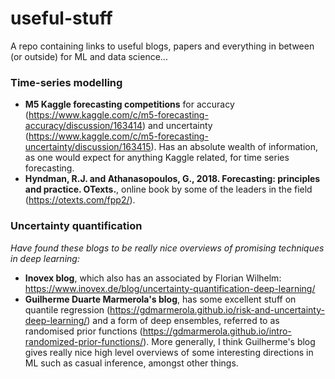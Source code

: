 # useful-stuff
A repo containing links to useful blogs, papers and everything in between (or outside) for ML and data science...

### Time-series modelling
* __M5 Kaggle forecasting competitions__ for accuracy (https://www.kaggle.com/c/m5-forecasting-accuracy/discussion/163414) and uncertainty (https://www.kaggle.com/c/m5-forecasting-uncertainty/discussion/163415). Has an absolute wealth of information, as one would expect for anything Kaggle related, for time series forecasting.
* __Hyndman, R.J. and Athanasopoulos, G., 2018. Forecasting: principles and practice. OTexts.__, online book by some of the leaders in the field (https://otexts.com/fpp2/).

### Uncertainty quantification
_Have found these blogs to be really nice overviews of promising techniques in deep learning:_
* __Inovex blog__, which also has an associated by Florian Wilhelm: https://www.inovex.de/blog/uncertainty-quantification-deep-learning/
* __Guilherme Duarte Marmerola's blog__, has some excellent stuff on quantile regression (https://gdmarmerola.github.io/risk-and-uncertainty-deep-learning/) and a form of deep ensembles, referred to as randomised prior functions (https://gdmarmerola.github.io/intro-randomized-prior-functions/). More generally, I think Guilherme's blog gives really nice high level overviews of some interesting directions in ML such as casual inference, amongst other things. 
